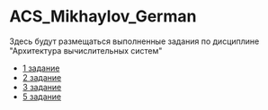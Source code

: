 # ACS_Mikhaylov_German
Здесь будут размещаться выполненные задания по дисциплине "Архитектура вычислительных систем"
- [1 задание](./Homework_01)
- [2 задание](./Homework_02)
- [3 задание](./Homework_03)
- [5 задание](./Homework_05)
